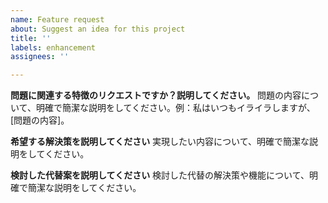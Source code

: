 ```yaml
---
name: Feature request
about: Suggest an idea for this project
title: ''
labels: enhancement
assignees: ''

---
```


**問題に関連する特徴のリクエストですか？説明してください。**
問題の内容について、明確で簡潔な説明をしてください。例：私はいつもイライラしますが、[問題の内容]。

**希望する解決策を説明してください**
実現したい内容について、明確で簡潔な説明をしてください。

**検討した代替案を説明してください**
検討した代替の解決策や機能について、明確で簡潔な説明をしてください。
